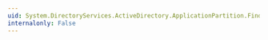 ```yaml
---
uid: System.DirectoryServices.ActiveDirectory.ApplicationPartition.FindAllDirectoryServers(System.String)
internalonly: False
---
```

